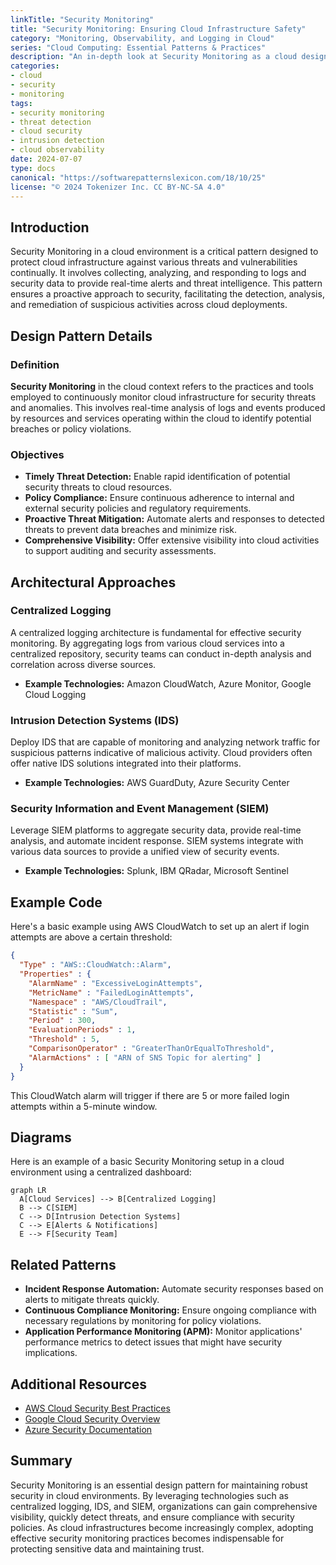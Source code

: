 ```yaml
---
linkTitle: "Security Monitoring"
title: "Security Monitoring: Ensuring Cloud Infrastructure Safety"
category: "Monitoring, Observability, and Logging in Cloud"
series: "Cloud Computing: Essential Patterns & Practices"
description: "An in-depth look at Security Monitoring as a cloud design pattern. This pattern ensures the continual observance of security policies and threat detection within cloud environments."
categories:
- cloud
- security
- monitoring
tags:
- security monitoring
- threat detection
- cloud security
- intrusion detection
- cloud observability
date: 2024-07-07
type: docs
canonical: "https://softwarepatternslexicon.com/18/10/25"
license: "© 2024 Tokenizer Inc. CC BY-NC-SA 4.0"
---
```


## Introduction

Security Monitoring in a cloud environment is a critical pattern designed to protect cloud infrastructure against various threats and vulnerabilities continually. It involves collecting, analyzing, and responding to logs and security data to provide real-time alerts and threat intelligence. This pattern ensures a proactive approach to security, facilitating the detection, analysis, and remediation of suspicious activities across cloud deployments.

## Design Pattern Details

### Definition

**Security Monitoring** in the cloud context refers to the practices and tools employed to continuously monitor cloud infrastructure for security threats and anomalies. This involves real-time analysis of logs and events produced by resources and services operating within the cloud to identify potential breaches or policy violations.

### Objectives

- **Timely Threat Detection:** Enable rapid identification of potential security threats to cloud resources.
- **Policy Compliance:** Ensure continuous adherence to internal and external security policies and regulatory requirements.
- **Proactive Threat Mitigation:** Automate alerts and responses to detected threats to prevent data breaches and minimize risk.
- **Comprehensive Visibility:** Offer extensive visibility into cloud activities to support auditing and security assessments.

## Architectural Approaches

### Centralized Logging

A centralized logging architecture is fundamental for effective security monitoring. By aggregating logs from various cloud services into a centralized repository, security teams can conduct in-depth analysis and correlation across diverse sources.

- **Example Technologies:** Amazon CloudWatch, Azure Monitor, Google Cloud Logging

### Intrusion Detection Systems (IDS)

Deploy IDS that are capable of monitoring and analyzing network traffic for suspicious patterns indicative of malicious activity. Cloud providers often offer native IDS solutions integrated into their platforms.

- **Example Technologies:** AWS GuardDuty, Azure Security Center

### Security Information and Event Management (SIEM)

Leverage SIEM platforms to aggregate security data, provide real-time analysis, and automate incident response. SIEM systems integrate with various data sources to provide a unified view of security events.

- **Example Technologies:** Splunk, IBM QRadar, Microsoft Sentinel

## Example Code

Here's a basic example using AWS CloudWatch to set up an alert if login attempts are above a certain threshold:

```json
{
  "Type" : "AWS::CloudWatch::Alarm",
  "Properties" : {
    "AlarmName" : "ExcessiveLoginAttempts",
    "MetricName" : "FailedLoginAttempts",
    "Namespace" : "AWS/CloudTrail",
    "Statistic" : "Sum",
    "Period" : 300,
    "EvaluationPeriods" : 1,
    "Threshold" : 5,
    "ComparisonOperator" : "GreaterThanOrEqualToThreshold",
    "AlarmActions" : [ "ARN of SNS Topic for alerting" ]
  }
}
```

This CloudWatch alarm will trigger if there are 5 or more failed login attempts within a 5-minute window.

## Diagrams

Here is an example of a basic Security Monitoring setup in a cloud environment using a centralized dashboard:

```mermaid
graph LR
  A[Cloud Services] --> B[Centralized Logging]
  B --> C[SIEM]
  C --> D[Intrusion Detection Systems]
  C --> E[Alerts & Notifications]
  E --> F[Security Team]
```

## Related Patterns

- **Incident Response Automation:** Automate security responses based on alerts to mitigate threats quickly.
- **Continuous Compliance Monitoring:** Ensure ongoing compliance with necessary regulations by monitoring for policy violations.
- **Application Performance Monitoring (APM):** Monitor applications' performance metrics to detect issues that might have security implications.

## Additional Resources

- [AWS Cloud Security Best Practices](https://docs.aws.amazon.com/general/latest/gr/aws-security-best-practices.html)
- [Google Cloud Security Overview](https://cloud.google.com/security)
- [Azure Security Documentation](https://docs.microsoft.com/en-us/azure/security/)

## Summary

Security Monitoring is an essential design pattern for maintaining robust security in cloud environments. By leveraging technologies such as centralized logging, IDS, and SIEM, organizations can gain comprehensive visibility, quickly detect threats, and ensure compliance with security policies. As cloud infrastructures become increasingly complex, adopting effective security monitoring practices becomes indispensable for protecting sensitive data and maintaining trust.
